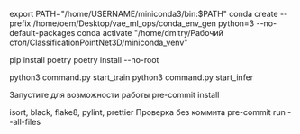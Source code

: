 export PATH="/home/USERNAME/miniconda3/bin:$PATH" conda create --prefix
/home/oem/Desktop/vae_ml_ops/conda_env_gen python=3 --no-default-packages conda activate
"/home/dmitry/Рабочий стол/ClassificationPointNet3D/miniconda_venv"

pip install poetry poetry install --no-root

python3 command.py start_train python3 command.py start_infer

Запустите для возможности работы pre-commit install

isort, black, flake8, pylint, prettier Проверка без коммита pre-commit run --all-files
